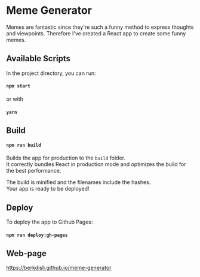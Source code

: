 # Meme Generator

Memes are fantastic since they're such a funny method to express thoughts and viewpoints. Therefore I've created a React app to create some funny memes.

## Available Scripts

In the project directory, you can run:

#### `npm start`  

or with

#### `yarn`

## Build

#### `npm run build`

Builds the app for production to the `build` folder.\
It correctly bundles React in production mode and optimizes the build for the best performance.

The build is minified and the filenames include the hashes.\
Your app is ready to be deployed!

## Deploy

To deploy the app to Github Pages:

#### `npm run deploy:gh-pages`

## Web-page

https://berkdisli.github.io/meme-generator


